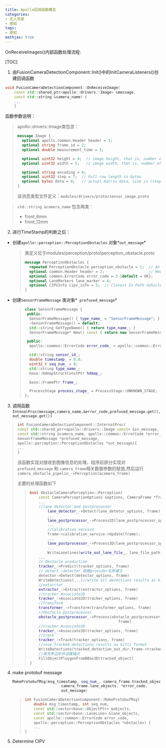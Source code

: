 ```yaml
---
title: Apollo回调函数概览
categories:
- 无人驾驶
- 感知
tags:
- 感知
mathjax: true
---
```

OnReceiveImages()内部函数处理流程:
<!--more-->

[TOC]

1. 由FusionCameraDetectionComponent::Init()中的InitCameraListeners()创建回调函数

``` c++
void FusionCameraDetectionComponent::OnReceiveImage(
    const std::shared_ptr<apollo::drivers::Image> &message,
    const std::string &camera_name) {
    ...
    }
```

函数参数说明：

> apollo::drivers::Image类包含：
>
> ```protobuf
> message Image {
>   optional apollo.common.Header header = 1;
>   optional string frame_id = 2;
>   optional double measurement_time = 3;
> 
>   optional uint32 height = 4;  // image height, that is, number of rows
>   optional uint32 width = 5;   // image width, that is, number of columns
> 
>   optional string encoding = 6;
>   optional uint32 step = 7;  // Full row length in bytes
>   optional bytes data = 8;   // actual matrix data, size is (step * rows)
> }
> ```
>
> 该消息类型文件定义：`modules/drivers/proto/sensor_image.proto`

> `std::string &camera_name` 包含两类：
>
> - front_6mm
> - front_12mm

2. 进行TimeStamp的判断之后：

- 创建`apollo::perception::PerceptionObstacles` 对象*`out_message`* 

  > 类定义位于modules/perception/proto/perception_obstacle.proto
  >
  > ```protobuf
  > message PerceptionObstacles {
  >   repeated PerceptionObstacle perception_obstacle = 1;  // An array of obstacles
  >   optional common.Header header = 2;                    // Header
  >   optional common.ErrorCode error_code = 3 [default = OK];
  >   optional LaneMarkers lane_marker = 4;
  >   optional CIPVInfo cipv_info = 5;  // Closest In Path Vehicle (CIPV)
  > }
  > ```
  >
  > 

- 创建`SensorFrameMessage` 类对象*` prefused_message`*  

  > ```c++
  > class SensorFrameMessage {
  >  public:
  >   SensorFrameMessage() { type_name_ = "SensorFrameMessage"; }
  >   ~SensorFrameMessage() = default;
  >   std::string GetTypeName() { return type_name_; }
  >   SensorFrameMessage* New() const { return new SensorFrameMessage; }
  > 
  >  public:
  >   apollo::common::ErrorCode error_code_ = apollo::common::ErrorCode::OK;
  > 
  >   std::string sensor_id_;
  >   double timestamp_ = 0.0;
  >   uint32_t seq_num_ = 0;
  >   std::string type_name_;
  >   base::HdmapStructConstPtr hdmap_;
  > 
  >   base::FramePtr frame_;
  > 
  >   ProcessStage process_stage_ = ProcessStage::UNKNOWN_STAGE;
  > };
  > ```

3. 调用函数`IntenalProc(message,camera_name,&error_code,prefused_message.get(),out_message.get())` 

> ```c++
> int FusionCameraDetectionComponent::InternalProc(
> const std::shared_ptr<apollo::drivers::Image const> &in_message,
> const std::string &camera_name, apollo::common::ErrorCode *error_code,
> SensorFrameMessage *prefused_message,
> apollo::perception::PerceptionObstacles *out_message){
> ...
> }
> ```
>
> 该函数实现对接收到图像信息的处理，程序前部分实现对`prefused_message`  和 `camera_frame`相关数据参数的赋值,然后运行`camera_obstacle_pipelin_->Perception(&camera_frame)` 
>
> 主要的处理函数如下
>
> > ```c++
> > bool ObstacleCameraPerception::Perception(
> >     const CameraPerceptionOptions &options, CameraFrame *frame) {
> >     ...
> >     //lane detector and postprocessor
> >         lane_detector_->Detect(lane_detetor_options, frame)
> >         ...
> >         lane_postprocessor_->Process2D(lane_postprocessor_options, frame)
> >         ...
> >         //Calibration service
> >         frame->calibration_service->Update(frame);
> >     	...
> >         lane_postprocessor_->Process3D(lane_postprocessor_options, frame)
> >         ...
> >         WriteLanelines(write_out_lane_file_, lane_file_path, frame->lane_objects)
> >     ...
> >     // Obstacle prediction
> >     tracker_->Predict(tracker_options, frame)      
> >     // detect :detector 根据provider名称建立
> >     detector->Detect(detector_options, frame)
> >     WriteDetections(...)//write all detections results as kitti format
> >     //extarctor
> >     extractor_->Extract(extractor_options, frame)
> >     //tracker Associate2D
> >     tracker_->Associate2D(tracker_options, frame)
> >     //Transform
> >     transformer_->Transform(transformer_options, frame)
> >     //Obstacle postprocessor
> >     obstacle_postprocessor_->Process(obstacle_postprocessor_options,
> >                                         frame)
> >     //tracker Associate3D
> >     tracker_->Associate3D(tracker_options, frame)
> >     //track
> >     tracker_->Track(tracker_options, frame)
> >     //save tracked detections results as kitti format
> >     WriteDetections(tracked_detection_out_dir,frame->tracked_objectes);
> >     //填充多边形并设置锚点
> >     FillObjectPloygonFromBBox3D(tracked_object)
> > }
> > ```
>

4. make protobuf message

   ```c++
   MakeProtobufMsg(msg_timestamp, seq_num_, camera_frame.tracked_objects,
                         camera_frame.lane_objects, *error_code,
                         out_message) 
   ```

   > ```c++
   > int FusionCameraDetectionComponent::MakeProtobufMsg(
   >     double msg_timestamp, int seq_num,
   >     const std::vector<base::ObjectPtr> &objects,
   >     const std::vector<base::LaneLine> &lane_objects,
   >     const apollo::common::ErrorCode error_code,
   >     apollo::perception::PerceptionObstacles *obstacles) {
   >     ...
   > }
   > ```
   >
   > 

5. Determine CIPV
